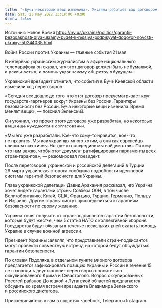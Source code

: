 ```yaml
---
title: "«Буча некоторые вещи изменила». Украина работает над договором о гарантиях безопасности без участия России — Зеленский"
date: Sat, 21 May 2022 13:10:00 +0300
draft: false
---
```

Источник: Новое Время https://nv.ua/ukraine/politics/garantii-bezopasnosti-dlya-ukrainy-budet-li-rossiya-podpisyvat-dogovor-novosti-ukrainy-50244035.html


Война России против Украины — главные события 21 мая

 В интервью украинским журналистам в эфире национального телемарафона он сказал, что этот договор должен быть не бумажкой, а реальностью, и помочь украинскому обществу в будущем.

Украинский президент отметил, что события в Буче Киевской области изменили ход переговоров.

«Сегодня все дошло до того, что этот договор предусматривает круг государств-партнеров вокруг Украины без России. Гарантеры безопасности без России. Буча некоторые вещи изменила. Время меняет вещи», — пояснил Зеленский.

Он уточнил, что проект этого договора уже разработан, но некоторые вещи еще нуждаются в согласовании.

«Мы его уже разработали. Кое-что кому-то нравится, кое-что не нравится. Мы как украинцы много хотим, а они как европейцы слишком скептичны. Но где-то посередине мы найдем ответ. Потому что нам важно, чтобы этот документ ратифицировали парламенты всех стран-гарантов», — резюмировал президент.

После переговоров украинской и российской делегаций в Турции 29 марта украинская сторона сообщила подробности идеи новой системы гарантий безопасности для Украины.

Глава украинской делегации Давид Арахамия рассказал, что Украина хочет видеть гарантами страны Совбеза ООН, в том числе Великобританию, Китай, США, Францию, Турцию, Германию, Польшу и Израиль. Другие страны смогут присоединиться к гарантиям безопасности по своему желанию.

Украина хочет получить от стран-подписантов гарантии безопасности, которые будут жестче, чем 5 статья НАТО о коллективной обороне. Государства будут обязаны в течение нескольких дней оказать помощь Украине в случае военной агрессии.

Президент Украины заявлял, что представители стран-подписантов могут провести совместную встречу, на которой будут обсуждаться гарантии безопасности.

По словам Подоляка, в отдельном пункте мирного договора предлагается зафиксировать позицию Украины и России в течение 15 лет проводить двусторонние переговоры относительно оккупированного Крыма и Севастополя. Вопрос оккупированных Россией районов Донецкой и Луганской областей предлагается обсудить во время встречи президента Владимира Зеленского и российского диктатора.

Присоединяйтесь к нам в соцсетях Facebook, Telegram и Instagram.
